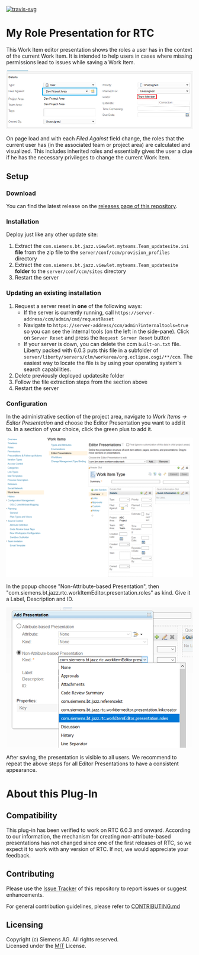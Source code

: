 [![travis-svg][travis-svg]][travis]

# My Role Presentation for RTC

This Work Item editor presentation shows the roles a user has in the context of the current Work Item. It is intended to help users in cases where missing permissions lead to issues while saving a Work Item.

![The Presentation](resources/images/presentation.PNG "User is teammember in Dev Project Area")

On page load and with each *Filed Against* field change, the roles that the current user has (in the associated team or project area) are calculated and visualized. This includes inherited roles and essentially gives the user a clue if he has the necessary privileges to change the current Work Item.

## Setup

### Download
You can find the latest release on the [releases page of this repository](../../releases).

### Installation
Deploy just like any other update site:

1. Extract the `com.siemens.bt.jazz.viewlet.myteams.Team_updatesite.ini` **file** from the zip file to the `server/conf/ccm/provision_profiles` directory
2. Extract the `com.siemens.bt.jazz.viewlet.myteams.Team_updatesite` **folder** to the `server/conf/ccm/sites` directory
3. Restart the server

### Updating an existing installation
1. Request a server reset in **one** of the following ways:
    * If the server is currently running, call `https://server-address/ccm/admin/cmd/requestReset`
    * Navigate to `https://server-address/ccm/admin?internaltools=true` so you can see the internal tools (on the left in the side-pane).
     Click on `Server Reset` and press the `Request Server Reset` button
    * If your server is down, you can delete the ccm `built-on.txt` file.
     Liberty packed with 6.0.3 puts this file in a subfolder of `server/liberty/servers/clm/workarea/org.eclipse.osgi/**/ccm`. The easiest way to locate the file is by using your operating system's search capabilities.
2. Delete previously deployed updatesite folder
3. Follow the file extraction steps from the section above
4. Restart the server

### Configuration
In the administrative section of the project area, navigate to *Work Items -> Editor Presentation* and choose the Editor Presentation you want to add it to. In a section of your choice, click the green plus to add it.

![Add the Presentation 1](resources/images/EditorPresentation.PNG "User is teammember in Dev Project Area")

In the popup choose "Non-Attribute-based Presentation", then "com.siemens.bt.jazz.rtc.workItemEditor.presentation.roles" as kind.
Give it a Label, Description and ID.

![Add the Presentation 2](resources/images/addPresentation.PNG "User is team member in Dev Project Area")

After saving, the presentation is visible to all users. We recommend to repeat the above steps for all Editor Presentations to have a consistent appearance.

# About this Plug-In
## Compatibility
This plug-in has been verified to work on RTC 6.0.3 and onward. According to our information, the mechanism for creating non-attribute-based presentations has not changed since one of the first releases of RTC, so we expect it to work with any version of RTC. If not, we would appreciate your feedback.

## Contributing
Please use the [Issue Tracker](../../issues) of this repository to report issues or suggest enhancements.

For general contribution guidelines, please refer to [CONTRIBUTING.md](https://github.com/jazz-community/welcome/blob/master/CONTRIBUTING.md)

## Licensing
Copyright (c) Siemens AG. All rights reserved.<br>
Licensed under the [MIT](./LICENSE) License.

[travis-svg]: https://travis-ci.org/jazz-community/rtc-myRoles-presentation.svg?branch=master
[travis]: https://travis-ci.org/jazz-community/rtc-myRoles-presentation
